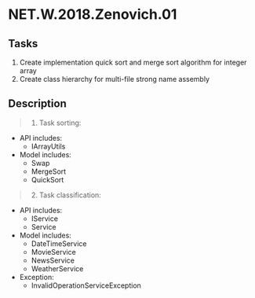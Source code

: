 # NET.W.2018.Zenovich.01

## Tasks

1) Create implementation quick sort and merge sort algorithm for integer array
2) Create class hierarchy for multi-file strong name assembly

## Description

> 1. Task sorting: 

  * API includes:
    * IArrayUtils
  * Model includes:
    * Swap
    * MergeSort
    * QuickSort
    
> 2. Task classification: 

  * API includes:
    * IService
    * Service
  * Model includes:
    * DateTimeService
    * MovieService
    * NewsService
    * WeatherService
  * Exception:
    * InvalidOperationServiceException
